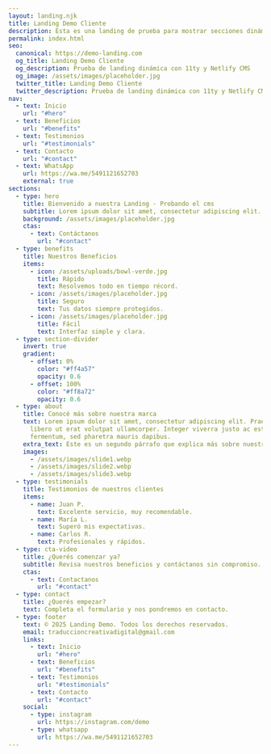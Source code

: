 ```yaml
---
layout: landing.njk
title: Landing Demo Cliente
description: Esta es una landing de prueba para mostrar secciones dinámicas.
permalink: index.html
seo:
  canonical: https://demo-landing.com
  og_title: Landing Demo Cliente
  og_description: Prueba de landing dinámica con 11ty y Netlify CMS
  og_image: /assets/images/placeholder.jpg
  twitter_title: Landing Demo Cliente
  twitter_description: Prueba de landing dinámica con 11ty y Netlify CMS
nav:
  - text: Inicio
    url: "#hero"
  - text: Beneficios
    url: "#benefits"
  - text: Testimonios
    url: "#testimonials"
  - text: Contacto
    url: "#contact"
  - text: WhatsApp
    url: https://wa.me/5491121652703
    external: true
sections:
  - type: hero
    title: Bienvenido a nuestra Landing - Probando el cms
    subtitle: Lorem ipsum dolor sit amet, consectetur adipiscing elit.
    background: /assets/images/placeholder.jpg
    ctas:
      - text: Contáctanos
        url: "#contact"
  - type: benefits
    title: Nuestros Beneficios
    items:
      - icon: /assets/uploads/bowl-verde.jpg
        title: Rápido
        text: Resolvemos todo en tiempo récord.
      - icon: /assets/images/placeholder.jpg
        title: Seguro
        text: Tus datos siempre protegidos.
      - icon: /assets/images/placeholder.jpg
        title: Fácil
        text: Interfaz simple y clara.
  - type: section-divider
    invert: true
    gradient:
      - offset: 0%
        color: "#ff4a57"
        opacity: 0.6
      - offset: 100%
        color: "#ff8a72"
        opacity: 0.6
  - type: about
    title: Conocé más sobre nuestra marca
    text: Lorem ipsum dolor sit amet, consectetur adipiscing elit. Praesent vel
      libero ut erat volutpat ullamcorper. Integer viverra justo ac est
      fermentum, sed pharetra mauris dapibus.
    extra_text: Este es un segundo párrafo que explica más sobre nuestra marca.
    images:
      - /assets/images/slide1.webp
      - /assets/images/slide2.webp
      - /assets/images/slide3.webp
  - type: testimonials
    title: Testimonios de nuestros clientes
    items:
      - name: Juan P.
        text: Excelente servicio, muy recomendable.
      - name: María L.
        text: Superó mis expectativas.
      - name: Carlos R.
        text: Profesionales y rápidos.
  - type: cta-video
    title: ¿Querés comenzar ya?
    subtitle: Revisa nuestros beneficios y contáctanos sin compromiso.
    ctas:
      - text: Contactanos
        url: "#contact"
  - type: contact
    title: ¿Querés empezar?
    text: Completa el formulario y nos pondremos en contacto.
  - type: footer
    text: © 2025 Landing Demo. Todos los derechos reservados.
    email: traduccioncreativadigital@gmail.com
    links:
      - text: Inicio
        url: "#hero"
      - text: Beneficios
        url: "#benefits"
      - text: Testimonios
        url: "#testimonials"
      - text: Contacto
        url: "#contact"
    social:
      - type: instagram
        url: https://instagram.com/demo
      - type: whatsapp
        url: https://wa.me/5491121652703
---
```

